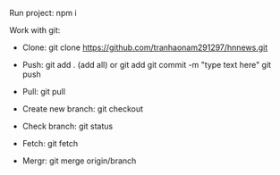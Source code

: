 Run project: npm i

Work with git:
 - Clone: git clone https://github.com/tranhaonam291297/hnnews.git
 - Push:
    git add . (add all) or git add <link file>
    git commit -m "type text here"
    git push
 - Pull: git pull
 - Create new branch: git checkout <branch name>
 - Check branch: git status

 - Fetch: git fetch
 - Mergr: git merge origin/branch
